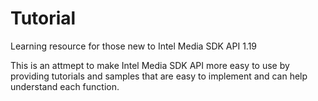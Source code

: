 # Tutorial
Learning resource for those new to Intel Media SDK API 1.19

This is an attmept to make Intel Media SDK API more easy to use by providing tutorials and samples that are easy to implement
and can help understand each function.
